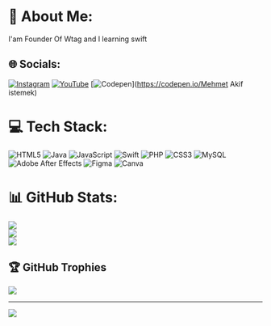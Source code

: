 # 💫 About Me:
I'am Founder Of Wtag and I learning swift


## 🌐 Socials:
[![Instagram](https://img.shields.io/badge/Instagram-%23E4405F.svg?logo=Instagram&logoColor=white)](https://instagram.com/mehmet-akif-irtemek) [![YouTube](https://img.shields.io/badge/YouTube-%23FF0000.svg?logo=YouTube&logoColor=white)](https://youtube.com/@@Wtag-rc6hr) [![Codepen](https://img.shields.io/badge/Codepen-000000?style=for-the-badge&logo=codepen&logoColor=white)](https://codepen.io/Mehmet Akif istemek) 

# 💻 Tech Stack:
![HTML5](https://img.shields.io/badge/html5-%23E34F26.svg?style=for-the-badge&logo=html5&logoColor=white) ![Java](https://img.shields.io/badge/java-%23ED8B00.svg?style=for-the-badge&logo=openjdk&logoColor=white) ![JavaScript](https://img.shields.io/badge/javascript-%23323330.svg?style=for-the-badge&logo=javascript&logoColor=%23F7DF1E) ![Swift](https://img.shields.io/badge/swift-F54A2A?style=for-the-badge&logo=swift&logoColor=white) ![PHP](https://img.shields.io/badge/php-%23777BB4.svg?style=for-the-badge&logo=php&logoColor=white) ![CSS3](https://img.shields.io/badge/css3-%231572B6.svg?style=for-the-badge&logo=css3&logoColor=white) ![MySQL](https://img.shields.io/badge/mysql-%2300000f.svg?style=for-the-badge&logo=mysql&logoColor=white) ![Adobe After Effects](https://img.shields.io/badge/Adobe%20After%20Effects-9999FF.svg?style=for-the-badge&logo=Adobe%20After%20Effects&logoColor=white) ![Figma](https://img.shields.io/badge/figma-%23F24E1E.svg?style=for-the-badge&logo=figma&logoColor=white) ![Canva](https://img.shields.io/badge/Canva-%2300C4CC.svg?style=for-the-badge&logo=Canva&logoColor=white)
# 📊 GitHub Stats:
![](https://github-readme-stats.vercel.app/api?username=Mehmet-Akif-irtemek&theme=dark&hide_border=false&include_all_commits=false&count_private=false)<br/>
![](https://github-readme-streak-stats.herokuapp.com/?user=Mehmet-Akif-irtemek&theme=dark&hide_border=false)<br/>
![](https://github-readme-stats.vercel.app/api/top-langs/?username=Mehmet-Akif-irtemek&theme=dark&hide_border=false&include_all_commits=false&count_private=false&layout=compact)

## 🏆 GitHub Trophies
![](https://github-profile-trophy.vercel.app/?username=Mehmet-Akif-irtemek&theme=onestar&no-frame=false&no-bg=true&margin-w=4)

---
[![](https://visitcount.itsvg.in/api?id=Mehmet-Akif-irtemek&icon=0&color=2)](https://visitcount.itsvg.in)

<!-- Proudly created with GPRM ( https://gprm.itsvg.in ) -->
